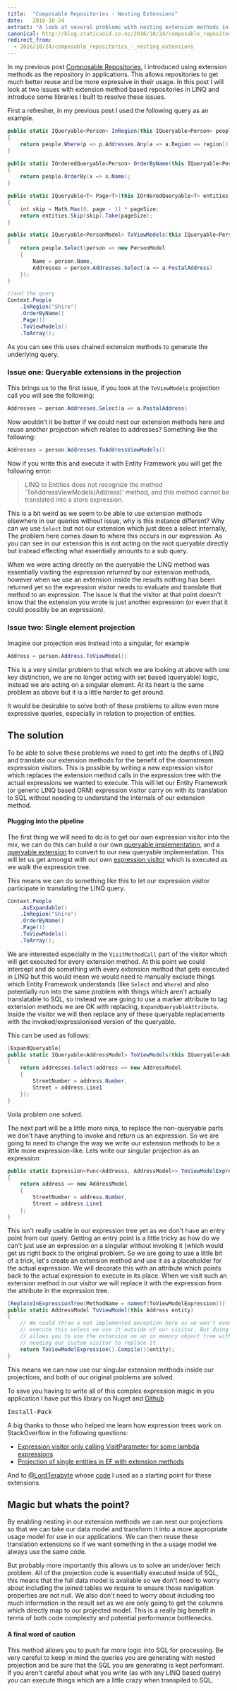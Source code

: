 ```yaml
---
title:  "Composable Repositories - Nesting Extensions"
date:   2016-10-24
extract: "A look at several problems with nesting extension methods in LINQ and how to get around these issues with and expression visitor."
canonical: http://blog.staticvoid.co.nz/2016/10/24/composable_repositories_-_nesting_extensions
redirect_from:
  - 2016/10/24/composable_repositories_-_nesting_extensions
---
```

In my previous post [Composable Repositories](http://blog.staticvoid.co.nz/2015/9/8/composable_repositories), I introduced using extension methods as the repository in applications. This allows repositories to get much better reuse and be more expressive in their usage. In this post I will look at two issues with extension method based repositories in LINQ and introduce some libraries I built to resolve these issues.

First a refresher, in my previous post I used the following query as an example.

``` csharp
public static IQueryable<Person> InRegion(this IQueryable<Person> people, string region)
{
    return people.Where(p => p.Addresses.Any(a => a.Region == region));
}

public static IOrderedQueryable<Person> OrderByName(this IQueryable<Person> people)
{
    return people.OrderBy(x => x.Name);
}

public static IQueryable<T> Page<T>(this IOrderedQueryable<T> entities, int page, int pageSize = 3)
{
    int skip = Math.Max(0, page - 1) * pageSize;
    return entities.Skip(skip).Take(pageSize);
}

public static IQueryable<PersonModel> ToViewModels(this IQueryable<Person> people)
{
    return people.Select(person => new PersonModel
    {
        Name = person.Name,
        Addresses = person.Addresses.Select(a => a.PostalAddress)
    });
}

//and the query
Context.People
    .InRegion("Shire")
    .OrderByName()
    .Page(1)
    .ToViewModels()
    .ToArray();
```

As you can see this uses chained extension methods to generate the underlying query.

### Issue one: Queryable extensions in the projection

This brings us to the first issue, if you look at the `ToViewModels` projection call you will see the following:

``` csharp
Addresses = person.Addresses.Select(a => a.PostalAddress)
```

Now wouldn’t it be better if we could nest our extension methods here and reuse another projection which relates to addresses? Something like the following:

``` csharp
Addresses = person.Addresses.ToAddressViewModels()
```

Now if you write this and execute it with Entity Framework you will get the following error:

> LINQ to Entities does not recognize the method 'ToAddressViewModels(Address)' method, and this method cannot be translated into a store expression.

This is a bit weird as we seem to be able to use extension methods elsewhere in our queries without issue, why is this instance different? Why can we use `Select` but not our extension which just does a select internally, The problem here comes down to where this occurs in our expression. As you can see in our extension this is not acting on the root queryable directly but instead effecting what essentially amounts to a sub query.

When we were acting directly on the queryable the LINQ method was essentially visiting the expression *returned* by our extension methods, however when we use an extension inside the results nothing has been returned yet so the expression visitor needs to evaluate and translate that method to an expression. The issue is that the visitor at that point doesn't know that the extension you wrote is just another expression (or even that it could possibly be an expression).

### Issue two: Single element projection

Imagine our projection was instead into a singular, for example

``` csharp
Address = person.Address.ToViewModel()
```

This is a very similar problem to that which we are looking at above with one key distinction, we are no longer acting with set based (queryable) logic, instead we are acting on a singular element. At its heart is the same problem as above but it is a little harder to get around.

It would be desirable to solve both of these problems to allow even more expressive queries, especially in relation to projection of entities.

## The solution

To be able to solve these problems we need to get into the depths of LINQ and translate our extension methods for the benefit of the downstream expression visitors. This is possible by writing a new expression visitor which replaces the extension method calls in the expression tree with the actual expressions we wanted to execute. This will let our Entity Framework (or generic LINQ based ORM) expression visitor carry on with its translation to SQL without needing to understand the internals of our extension method.

#### Plugging into the pipeline

The first thing we will need to do is to get our own expression visitor into the mix, we can do this can build a our own [queryable implementation](https://github.com/lukemcgregor/LinqExpander/blob/master/LinqExpander/ExpandableQuery.cs), and a [queryable extension](https://github.com/lukemcgregor/LinqExpander/blob/master/LinqExpander/AsExpandableExtension.cs) to convert to our new queryable implementation. This will let us get amongst with our own [expression visitor](https://github.com/lukemcgregor/LinqExpander/blob/master/LinqExpander/ExpandableVisitor.cs) which is executed as we walk the expression tree.

This means we can do something like this to let our expression visitor participate in translating the LINQ query.

``` csharp
Context.People
    .AsExpandable()
    .InRegion("Shire")
    .OrderByName()
    .Page(1)
    .ToViewModels()
    .ToArray();
```

We are interested especially in the `VisitMethodCall` part of the visitor which will get executed for every extension method. At this point we could intercept and do something with every extension method that gets executed in LINQ but this would mean we would need to manually exclude things which Entity Framework understands (like `Select` and `Where`) and also potentially run into the same problem with things which aren't actually translatable to SQL, so instead we are going to use a marker attribute to tag extension methods we are OK with replacing, `ExpandQueryableAttribute`. Inside the visitor we will then replace any of these queryable replacements with the invoked/expressionised version of the queryable.

This can be used as follows:

``` csharp
[ExpandQueryable]
public static IQueryable<AddressModel> ToViewModels(this IQueryable<Address> addresses)
{
    return addresses.Select(address => new AddressModel
    {
        StreetNumber = address.Number,
        Street = address.Line1
    });
}
```

Voila problem one solved.

The next part will be a little more ninja, to replace the non-queryable parts we don't have anything to invoke and return us an expression. So we are going to need to change the way we write our extension methods to be a little more expression-like. Lets write our singular projection as an expression:

``` csharp
public static Expression<Func<Addresss, AddressModel>> ToViewModelExpression()
{
    return address => new AddressModel
    {
        StreetNumber = address.Number,
        Street = address.Line1
    };
}
```

This isn't really usable in our expression tree yet as we don't have an entry point from our query. Getting an entry point is a little tricky as how do we can't just use an expression on a singular without invoking it (which would get us right back to the original problem. So we are going to use a little bit of a trick, let's create an extension method and use it as a placeholder for the actual expression. We will decorate this with an attribute which points back to the actual expression to execute in its place. When we visit such an extension method in our visitor we will replace it with the expression from the attribute in the expression tree.

``` csharp
[ReplaceInExpressionTree(MethodName = nameof(ToViewModelExpression))]
public static AddressModel ToViewModel(this Address entity)
{
    // We could throw a not implemented exception here as we won't ever
    // execute this unless we use it outside of our visitor. But doing this
    // allows you to use the extension on an in memory object tree without
    // needing our custom visitor to replace it.
    return ToViewModelExpression().Compile()(entity);
}
```

This means we can now use our singular extension methods inside our projections, and both of our original problems are solved.

To save you having to write all of this complex expression magic in you application I have put this library on Nuget and [Github](https://github.com/lukemcgregor/LinqExpander)

<pre class="nuget-button" style="width:100px">Install-Package StaticVoid.Core.IO</pre>

A big thanks to those who helped me learn how expression trees work on StackOverflow in the following questions:

 - [Expression visitor only calling VisitParameter for some lambda expressions](http://stackoverflow.com/q/39864270/1070291)
 - [Projection of single entities in EF with extension methods](http://stackoverflow.com/q/39585427/1070291)

And to [@LordTerabyte](http://stackoverflow.com/a/10726256/1070291)  whose [code](http://pastebin.com/4fMjaCMV) I used as a starting point for these extensions.

## Magic but whats the point?

By enabling nesting in our extension methods we can nest our projections so that we can take our data model and transform it into a more appropriate usage model for use in our applications. We can then reuse these translation extensions so if we want something in the a usage model we always use the same code.

But probably more importantly this allows us to solve an under/over fetch problem. All of the projection code is essentially executed inside of SQL, this means that the full data model is available so we don't need to worry about including the joined tables we require to ensure those navigation properties are not null. We also don't need to worry about including too much information in the result set as we are only going to get the columns which directly map to our projected model. This is a really big benefit in terms of both code complexity and potential performance bottlenecks.

#### A final word of caution

This method allows you to push far more logic into SQL for processing. Be very careful to keep in mind the queries you are generating with nested projection and be sure that the SQL you are generating is kept performant. If you aren't careful about what you write (as with any LINQ based query) you can execute things which are a little crazy when transpiled to SQL.

